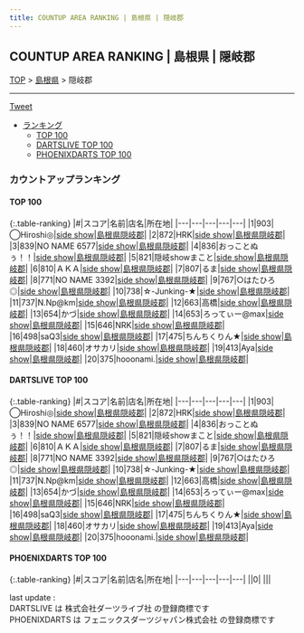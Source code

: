 ```yaml
---
title: COUNTUP AREA RANKING | 島根県 | 隠岐郡
---
```

## COUNTUP AREA RANKING | 島根県 | 隠岐郡

[TOP](/darts/rank/) > [島根県](/darts/rank/島根県/) > 隠岐郡

___

<a href="https://twitter.com/share?ref_src=twsrc%5Etfw" data-text="COUNTUP AREA RANKING | 島根県隠岐郡" class="twitter-share-button" data-hashtags="DARTSLIVE,PHOENIXDARTS,darts,ダーツ" data-show-count="false">Tweet</a>

* [ランキング](#カウントアップランキング)
    * [TOP 100](#top-100)
    * [DARTSLIVE TOP 100](#dartslive-top-100)
    * [PHOENIXDARTS TOP 100](#phoenixdarts-top-100)

### カウントアップランキング

#### TOP 100



{:.table-ranking}
|#|スコア|名前|店名|所在地|
|---|---|---|---|---|
|1|903|<span class="rank-name-dl">◯Hiroshi◎</span>|<a href="https://search.dartslive.com/jp/shop/af23e2fb48ed30c1790ab824ce8730e5">side show</a>|<a href="/darts/rank/島根県/隠岐郡">島根県隠岐郡</a>|
|2|872|<span class="rank-name-dl">HRK</span>|<a href="https://search.dartslive.com/jp/shop/af23e2fb48ed30c1790ab824ce8730e5">side show</a>|<a href="/darts/rank/島根県/隠岐郡">島根県隠岐郡</a>|
|3|839|<span class="rank-name-dl">NO NAME 6577</span>|<a href="https://search.dartslive.com/jp/shop/af23e2fb48ed30c1790ab824ce8730e5">side show</a>|<a href="/darts/rank/島根県/隠岐郡">島根県隠岐郡</a>|
|4|836|<span class="rank-name-dl">おっことぬぅ！！</span>|<a href="https://search.dartslive.com/jp/shop/af23e2fb48ed30c1790ab824ce8730e5">side show</a>|<a href="/darts/rank/島根県/隠岐郡">島根県隠岐郡</a>|
|5|821|<span class="rank-name-dl">隠岐showまこと</span>|<a href="https://search.dartslive.com/jp/shop/af23e2fb48ed30c1790ab824ce8730e5">side show</a>|<a href="/darts/rank/島根県/隠岐郡">島根県隠岐郡</a>|
|6|810|<span class="rank-name-dl">ＡＫＡ</span>|<a href="https://search.dartslive.com/jp/shop/af23e2fb48ed30c1790ab824ce8730e5">side show</a>|<a href="/darts/rank/島根県/隠岐郡">島根県隠岐郡</a>|
|7|807|<span class="rank-name-dl">るま</span>|<a href="https://search.dartslive.com/jp/shop/af23e2fb48ed30c1790ab824ce8730e5">side show</a>|<a href="/darts/rank/島根県/隠岐郡">島根県隠岐郡</a>|
|8|771|<span class="rank-name-dl">NO NAME 3392</span>|<a href="https://search.dartslive.com/jp/shop/af23e2fb48ed30c1790ab824ce8730e5">side show</a>|<a href="/darts/rank/島根県/隠岐郡">島根県隠岐郡</a>|
|9|767|<span class="rank-name-dl">○はたひろ◎</span>|<a href="https://search.dartslive.com/jp/shop/af23e2fb48ed30c1790ab824ce8730e5">side show</a>|<a href="/darts/rank/島根県/隠岐郡">島根県隠岐郡</a>|
|10|738|<span class="rank-name-dl">☆-Junking-★</span>|<a href="https://search.dartslive.com/jp/shop/af23e2fb48ed30c1790ab824ce8730e5">side show</a>|<a href="/darts/rank/島根県/隠岐郡">島根県隠岐郡</a>|
|11|737|<span class="rank-name-dl">N.Np@km</span>|<a href="https://search.dartslive.com/jp/shop/af23e2fb48ed30c1790ab824ce8730e5">side show</a>|<a href="/darts/rank/島根県/隠岐郡">島根県隠岐郡</a>|
|12|663|<span class="rank-name-dl">高橋</span>|<a href="https://search.dartslive.com/jp/shop/af23e2fb48ed30c1790ab824ce8730e5">side show</a>|<a href="/darts/rank/島根県/隠岐郡">島根県隠岐郡</a>|
|13|654|<span class="rank-name-dl">かづ</span>|<a href="https://search.dartslive.com/jp/shop/af23e2fb48ed30c1790ab824ce8730e5">side show</a>|<a href="/darts/rank/島根県/隠岐郡">島根県隠岐郡</a>|
|14|653|<span class="rank-name-dl">ろってぃー@max</span>|<a href="https://search.dartslive.com/jp/shop/af23e2fb48ed30c1790ab824ce8730e5">side show</a>|<a href="/darts/rank/島根県/隠岐郡">島根県隠岐郡</a>|
|15|646|<span class="rank-name-dl">NRK</span>|<a href="https://search.dartslive.com/jp/shop/af23e2fb48ed30c1790ab824ce8730e5">side show</a>|<a href="/darts/rank/島根県/隠岐郡">島根県隠岐郡</a>|
|16|498|<span class="rank-name-dl">saQ3</span>|<a href="https://search.dartslive.com/jp/shop/af23e2fb48ed30c1790ab824ce8730e5">side show</a>|<a href="/darts/rank/島根県/隠岐郡">島根県隠岐郡</a>|
|17|475|<span class="rank-name-dl">ちんちくりん★</span>|<a href="https://search.dartslive.com/jp/shop/af23e2fb48ed30c1790ab824ce8730e5">side show</a>|<a href="/darts/rank/島根県/隠岐郡">島根県隠岐郡</a>|
|18|460|<span class="rank-name-dl">オサカリ</span>|<a href="https://search.dartslive.com/jp/shop/af23e2fb48ed30c1790ab824ce8730e5">side show</a>|<a href="/darts/rank/島根県/隠岐郡">島根県隠岐郡</a>|
|19|413|<span class="rank-name-dl">Aya</span>|<a href="https://search.dartslive.com/jp/shop/af23e2fb48ed30c1790ab824ce8730e5">side show</a>|<a href="/darts/rank/島根県/隠岐郡">島根県隠岐郡</a>|
|20|375|<span class="rank-name-dl">hooonami.</span>|<a href="https://search.dartslive.com/jp/shop/af23e2fb48ed30c1790ab824ce8730e5">side show</a>|<a href="/darts/rank/島根県/隠岐郡">島根県隠岐郡</a>|


#### DARTSLIVE TOP 100



{:.table-ranking}
|#|スコア|名前|店名|所在地|
|---|---|---|---|---|
|1|903|<span class="rank-name-dl">◯Hiroshi◎</span>|<a href="https://search.dartslive.com/jp/shop/af23e2fb48ed30c1790ab824ce8730e5">side show</a>|<a href="/darts/rank/島根県/隠岐郡">島根県隠岐郡</a>|
|2|872|<span class="rank-name-dl">HRK</span>|<a href="https://search.dartslive.com/jp/shop/af23e2fb48ed30c1790ab824ce8730e5">side show</a>|<a href="/darts/rank/島根県/隠岐郡">島根県隠岐郡</a>|
|3|839|<span class="rank-name-dl">NO NAME 6577</span>|<a href="https://search.dartslive.com/jp/shop/af23e2fb48ed30c1790ab824ce8730e5">side show</a>|<a href="/darts/rank/島根県/隠岐郡">島根県隠岐郡</a>|
|4|836|<span class="rank-name-dl">おっことぬぅ！！</span>|<a href="https://search.dartslive.com/jp/shop/af23e2fb48ed30c1790ab824ce8730e5">side show</a>|<a href="/darts/rank/島根県/隠岐郡">島根県隠岐郡</a>|
|5|821|<span class="rank-name-dl">隠岐showまこと</span>|<a href="https://search.dartslive.com/jp/shop/af23e2fb48ed30c1790ab824ce8730e5">side show</a>|<a href="/darts/rank/島根県/隠岐郡">島根県隠岐郡</a>|
|6|810|<span class="rank-name-dl">ＡＫＡ</span>|<a href="https://search.dartslive.com/jp/shop/af23e2fb48ed30c1790ab824ce8730e5">side show</a>|<a href="/darts/rank/島根県/隠岐郡">島根県隠岐郡</a>|
|7|807|<span class="rank-name-dl">るま</span>|<a href="https://search.dartslive.com/jp/shop/af23e2fb48ed30c1790ab824ce8730e5">side show</a>|<a href="/darts/rank/島根県/隠岐郡">島根県隠岐郡</a>|
|8|771|<span class="rank-name-dl">NO NAME 3392</span>|<a href="https://search.dartslive.com/jp/shop/af23e2fb48ed30c1790ab824ce8730e5">side show</a>|<a href="/darts/rank/島根県/隠岐郡">島根県隠岐郡</a>|
|9|767|<span class="rank-name-dl">○はたひろ◎</span>|<a href="https://search.dartslive.com/jp/shop/af23e2fb48ed30c1790ab824ce8730e5">side show</a>|<a href="/darts/rank/島根県/隠岐郡">島根県隠岐郡</a>|
|10|738|<span class="rank-name-dl">☆-Junking-★</span>|<a href="https://search.dartslive.com/jp/shop/af23e2fb48ed30c1790ab824ce8730e5">side show</a>|<a href="/darts/rank/島根県/隠岐郡">島根県隠岐郡</a>|
|11|737|<span class="rank-name-dl">N.Np@km</span>|<a href="https://search.dartslive.com/jp/shop/af23e2fb48ed30c1790ab824ce8730e5">side show</a>|<a href="/darts/rank/島根県/隠岐郡">島根県隠岐郡</a>|
|12|663|<span class="rank-name-dl">高橋</span>|<a href="https://search.dartslive.com/jp/shop/af23e2fb48ed30c1790ab824ce8730e5">side show</a>|<a href="/darts/rank/島根県/隠岐郡">島根県隠岐郡</a>|
|13|654|<span class="rank-name-dl">かづ</span>|<a href="https://search.dartslive.com/jp/shop/af23e2fb48ed30c1790ab824ce8730e5">side show</a>|<a href="/darts/rank/島根県/隠岐郡">島根県隠岐郡</a>|
|14|653|<span class="rank-name-dl">ろってぃー@max</span>|<a href="https://search.dartslive.com/jp/shop/af23e2fb48ed30c1790ab824ce8730e5">side show</a>|<a href="/darts/rank/島根県/隠岐郡">島根県隠岐郡</a>|
|15|646|<span class="rank-name-dl">NRK</span>|<a href="https://search.dartslive.com/jp/shop/af23e2fb48ed30c1790ab824ce8730e5">side show</a>|<a href="/darts/rank/島根県/隠岐郡">島根県隠岐郡</a>|
|16|498|<span class="rank-name-dl">saQ3</span>|<a href="https://search.dartslive.com/jp/shop/af23e2fb48ed30c1790ab824ce8730e5">side show</a>|<a href="/darts/rank/島根県/隠岐郡">島根県隠岐郡</a>|
|17|475|<span class="rank-name-dl">ちんちくりん★</span>|<a href="https://search.dartslive.com/jp/shop/af23e2fb48ed30c1790ab824ce8730e5">side show</a>|<a href="/darts/rank/島根県/隠岐郡">島根県隠岐郡</a>|
|18|460|<span class="rank-name-dl">オサカリ</span>|<a href="https://search.dartslive.com/jp/shop/af23e2fb48ed30c1790ab824ce8730e5">side show</a>|<a href="/darts/rank/島根県/隠岐郡">島根県隠岐郡</a>|
|19|413|<span class="rank-name-dl">Aya</span>|<a href="https://search.dartslive.com/jp/shop/af23e2fb48ed30c1790ab824ce8730e5">side show</a>|<a href="/darts/rank/島根県/隠岐郡">島根県隠岐郡</a>|
|20|375|<span class="rank-name-dl">hooonami.</span>|<a href="https://search.dartslive.com/jp/shop/af23e2fb48ed30c1790ab824ce8730e5">side show</a>|<a href="/darts/rank/島根県/隠岐郡">島根県隠岐郡</a>|


#### PHOENIXDARTS TOP 100



{:.table-ranking}
|#|スコア|名前|店名|所在地|
|---|---|---|---|---|
||0|<span class="rank-name-dl"> </span>|<a href=""></a>|<a href="/darts/rank//"></a>|


<div class="footer border-top border-gray-light mt-5 pt-3 text-right text-gray">
    last update : <span style="font-weight: italic" id="foot_last_modified"></span><br />
    DARTSLIVE は 株式会社ダーツライブ社 の登録商標です<br />
    PHOENIXDARTS は フェニックスダーツジャパン株式会社 の登録商標です<br />
</div>

<script src="https://cdnjs.cloudflare.com/ajax/libs/jquery.tablesorter/2.31.3/js/jquery.tablesorter.min.js" integrity="sha512-qzgd5cYSZcosqpzpn7zF2ZId8f/8CHmFKZ8j7mU4OUXTNRd5g+ZHBPsgKEwoqxCtdQvExE5LprwwPAgoicguNg==" crossorigin="anonymous" referrerpolicy="no-referrer"></script>
<link rel="stylesheet" href="https://cdnjs.cloudflare.com/ajax/libs/jquery.tablesorter/2.31.3/css/theme.default.min.css" integrity="sha512-wghhOJkjQX0Lh3NSWvNKeZ0ZpNn+SPVXX1Qyc9OCaogADktxrBiBdKGDoqVUOyhStvMBmJQ8ZdMHiR3wuEq8+w==" crossorigin="anonymous" referrerpolicy="no-referrer" />
<script>
$(function() {
    $(".table-ranking").tablesorter({sortList:[[0, 0]]});
    $("#foot_last_modified").text(formatDate(new Date(document.lastModified), 'yyyy-MM-dd HH:mm:ss'));
});
</script>

<script async src="https://platform.twitter.com/widgets.js" charset="utf-8"></script>